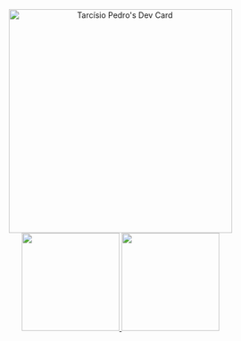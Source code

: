 <div align="center">
  <a href="https://app.daily.dev/tarcisiopgs">
    <img src="https://api.daily.dev/devcards/fafa7c7def0345ceaee787deb75a5634.png?r=fpr" width="400" alt="Tarcísio Pedro's Dev Card"/>
  </a>
</div>
<div align="center">
  <a href="https://github.com/tarcisiopgs">
    <img height="175px" src="https://github-readme-stats.vercel.app/api?username=tarcisiopgs&show_icons=true&theme=midnight-purple&include_all_commits=true&count_private=true" />
  </a>
  <a href="https://github.com/tarcisiopgs">
    <img height="175px" src="https://github-readme-stats.vercel.app/api/top-langs/?username=tarcisiopgs&layout=compact&theme=midnight-purple" />
  </a>
</div>
